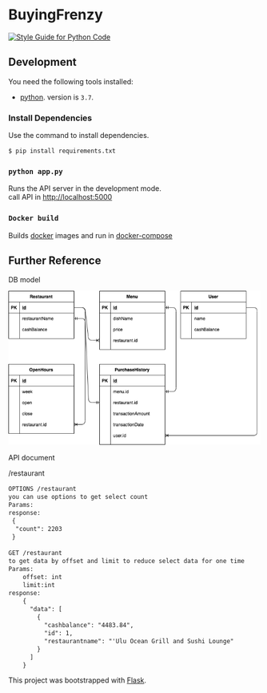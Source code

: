 # BuyingFrenzy

[![Style Guide for Python Code](https://img.shields.io/badge/code%20style-standard-brightgreen.svg?style=flat-square)](https://www.python.org/dev/peps/pep-0008/)

## Development

You need the following tools installed:

* [python](https://www.python.org). version is `3.7`.

### Install Dependencies

Use the command to install dependencies.

```
$ pip install requirements.txt
```

### `python app.py`

Runs the API server in the development mode.<br>
call API in  [http://localhost:5000](http://localhost:5000)

### `Docker build`

Builds [docker](https://www.docker.com) images and run in [docker-compose](https://docs.docker.com/compose/)

## Further Reference

DB model

![image](https://github.com/UranusLin/BuyingFrenzy/blob/master/db_Architecture.png)

API document


/restaurant
```
OPTIONS /restaurant
you can use options to get select count
Params:
response:
 {
  "count": 2203
 }

GET /restaurant
to get data by offset and limit to reduce select data for one time
Params:
    offset: int
    limit:int
response:
    {
      "data": [
        {
          "cashbalance": "4483.84",
          "id": 1,
          "restaurantname": "'Ulu Ocean Grill and Sushi Lounge"
        }
      ]
    }
```


This project was bootstrapped with [Flask](https://palletsprojects.com/p/flask/).